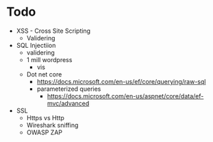 # Todo

* XSS - Cross Site Scripting
	* Validering
* SQL Injectiion
	* validering
	* 1 mill wordpress
		* vis
	* Dot net core
		* https://docs.microsoft.com/en-us/ef/core/querying/raw-sql
		* parameterized queries
			* https://docs.microsoft.com/en-us/aspnet/core/data/ef-mvc/advanced
* SSL 
	* Https vs Http
	* Wireshark sniffing
	* OWASP ZAP